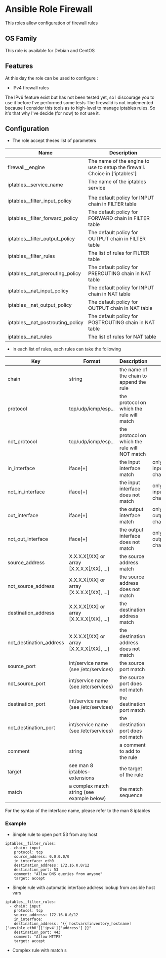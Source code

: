 Ansible Role Firewall
========

This roles allow configuration of firewall rules

## OS Family

This role is available for Debian and CentOS

## Features

At this day the role can be used to configure :

  * IPv4 firewall rules

The IPv6 feature exist but has not been tested yet, so I discourage you to use it before I've performed some tests
The firewalld is not implemented because I consider this tools as to high-level to manage iptables rules. So it's that why I've decide (for now) to not use it.

## Configuration

  * The role accept theses list of parameters

| Name                            | Description                                                                |
| ------------------------------- | -------------------------------------------------------------------------- |
| firewall__engine                | The name of the engine to use to setup the firewall. Choice in ['iptables']|
| iptables__service_name          | The name of the iptables service                                           |
|                                 |                                                                            |
| iptables__filter_input_policy   | The default policy for INPUT chain in FILTER table                         |
| iptables__filter_forward_policy | The default policy for FORWARD chain in FILTER table                       |
| iptables__filter_output_policy  | The default policy for OUTPUT chain in FILTER table                         |
| iptables__filter_rules          | The list of rules for FILTER table                                         |  
| iptables__nat_prerouting_policy | The default policy for PREROUTING chain in NAT table                            |
| iptables__nat_input_policy      | The default policy for INPUT chain in NAT table                            |
| iptables__nat_output_policy     | The default policy for OUTPUT chain in NAT table                            |
| iptables__nat_postrouting_policy| The default policy for POSTROUTING chain in NAT table                            |
| iptables__nat_rules             | The list of rules for NAT table                                            |

  * In each list of rules, each rules can take the following 

| Key                   | Format                                     | Description                                  | Available                       |
| ----------------------| -------------------------------------------| ---------------------------------------------|---------------------------------|
|chain                  | string                                     | the name of the chain to append the rule     |                                 |
|protocol               | tcp/udp/icmp/esp...                        | the protocol on which the rule will match    |                                 |
|not_protocol           | tcp/udp/icmp/esp...                        | the protocol on which the rule will NOT match|                                 |
|in_interface           | iface[+]                                   | the input interface match                    | only in input/forwarding chains |
|not_in_interface       | iface[+]                                   | the input interface does not match           | only in input/forwarding chains |
|out_interface          | iface[+]                                   | the output interface match                   | only in output/forwarding chains|
|not_out_interface      | iface[+]                                   | the output interface does not match          | only in output/forwarding chains|
|source_address         | X.X.X.X[/XX] or array [X.X.X.X[/XX], ...]  | the source address match                     |                                 |
|not_source_address     | X.X.X.X[/XX] or array [X.X.X.X[/XX], ...]  | the source address does not match            |                                 |
|destination_address    | X.X.X.X[/XX] or array [X.X.X.X[/XX], ...]  | the destination address match                |                                 |
|not_destination_address| X.X.X.X[/XX] or array [X.X.X.X[/XX], ...]  | the destination address does not match       |                                 |
|source_port            | int/service name (see /etc/services)       | the source port match                        |                                 |
|not_source_port        | int/service name (see /etc/services)       | the source port does not match               |                                 |
|destination_port       | int/service name (see /etc/services)       | the destination port match                   |                                 |
|not_destination_port   | int/service name (see /etc/services)       | the destination port does not match          |                                 |
|comment                | string                                     | a comment to add to the rule                 |                                 |
|target                 | see man 8 iptables-extensions              | the target of the rule                       |                                 |
|match                  | a complex match string (see example below) | the match sequence                           |                                 |

For the syntax of the interface name, please refer to the man 8 iptables

### Example

  * Simple rule to open port 53 from any host

```
iptables__filter_rules:
  - chain: input
    protocol: tcp
    source_address: 0.0.0.0/0
    in_interface: eth0
    destination_address: 172.16.0.0/12
    destination_port: 53
    comment: "Allow DNS queries from anyone"
    target: accept
```

  * Simple rule with automatic interface address lookup from ansible host vars

```
iptables__filter_rules:
  - chain: input
    protocol: tcp
    source_address: 172.16.0.0/12
    in_interface: 
    destination_address: "{{ hostvars[inventory_hostname]['ansible_eth0']['ipv4']['address'] }}"
    destination_port: 443
    comment: "Allow HTTPS"
    target: accept
```

  * Complex rule with match s